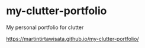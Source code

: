 # my-clutter-portfolio
My personal portfolio for clutter
 
https://martintirtawisata.github.io/my-clutter-portfolio/ 
